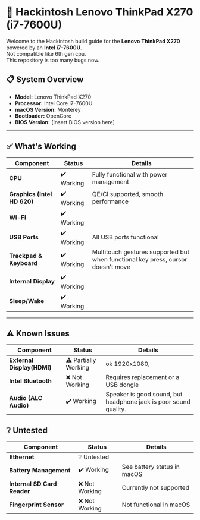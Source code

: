 # 🍏 Hackintosh Lenovo ThinkPad X270 (i7-7600U)

Welcome to the Hackintosh build guide for the **Lenovo ThinkPad X270** powered by an **Intel i7-7600U**.  
Not compatible like 6th gen cpu.  
This repository is too many bugs now.  

## 📋 System Overview

- **Model:** Lenovo ThinkPad X270
- **Processor:** Intel Core i7-7600U
- **macOS Version:** Monterey
- **Bootloader:** OpenCore
- **BIOS Version:** [Insert BIOS version here]

---

## ✅ What's Working

| Component            | Status        | Details                        |
|----------------------|---------------|--------------------------------|
| **CPU**              | ✔️ Working    | Fully functional with power management |
| **Graphics (Intel HD 620)** | ✔️ Working | QE/CI supported, smooth performance |
| **Wi-Fi** | ✔️ Working |  |
| **USB Ports**         | ✔️ Working    | All USB ports functional |
| **Trackpad & Keyboard**| ✔️ Working   | Multitouch gestures supported but when functional key press, cursor doesn't move |
| **Internal Display** | ✔️ Working |  |
| **Sleep/Wake**       | ✔️ Working |  |
---

## ⚠️ Known Issues

| Component            | Status        | Details                        |
|----------------------|---------------|--------------------------------|
| **External Display(HDMI)** | ⚠️ Partially Working | ok 1920x1080,  |
| **Intel Bluetooth**   | ❌ Not Working | Requires replacement or a USB dongle |
| **Audio (ALC Audio)** | ✔️ Working    | Speaker is good sound, but headphone jack is poor sound quality. |


## ❔ Untested
| Component            | Status        | Details                        |
|----------------------|---------------|--------------------------------|
| **Ethernet**          | ❔ Untested    |  |
| **Battery Management**| ✔️ Working    | See battery status in macOS  |
| **Internal SD Card Reader** | ❌ Not Working | Currently not supported |
| **Fingerprint Sensor**| ❌ Not Working | Not functional in macOS |

